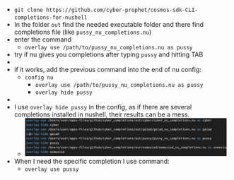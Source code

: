 - `git clone https://github.com/cyber-prophet/cosmos-sdk-CLI-completions-for-nushell`
- In the folder `out` find the needed executable folder and there find completions file (like `pussy_nu_completions.nu`)
- enter the command
	- `overlay use /path/to/pussy_nu_completions.nu as pussy`
- try if nu gives you completions after typing `pussy` and hitting TAB
-
- if it works, add the previous command into the end of nu config:
	- `config nu`
		- `overlay use /path/to/pussy_nu_completions.nu as pussy`
		- `overlay hide pussy`
-
- I use `overlay hide pussy` in the config, as if there are several completions installed in nushell, their results can be a mess.
	- ![image.png](../assets/image_1668532987009_0.png)
- When I need the specific completion I use command:
	- `overlay use pussy`
